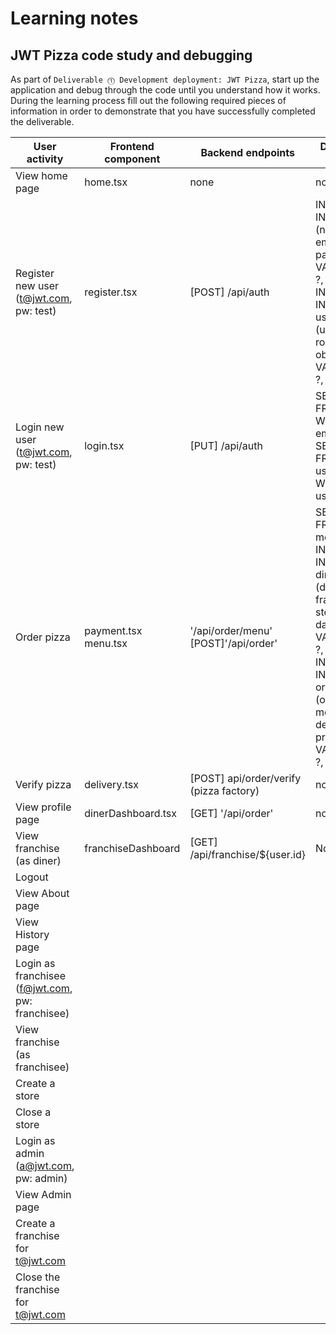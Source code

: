 # Learning notes

## JWT Pizza code study and debugging

As part of `Deliverable ⓵ Development deployment: JWT Pizza`, start up the application and debug through the code until you understand how it works. During the learning process fill out the following required pieces of information in order to demonstrate that you have successfully completed the deliverable.

| User activity                                       | Frontend component | Backend endpoints | Database SQL |
| --------------------------------------------------- | ------------------ | ----------------- | ------------ |
| View home page                                      |  home.tsx          |  none             |  none        |
| Register new user<br/>(t@jwt.com, pw: test)         |  register.tsx      |  [POST] /api/auth |  INSERT INTO user (name, email, password) VALUES (?, ?, ?)  INSERT INTO userRole (userId, role, objectId) VALUES (?, ?, ?) |
| Login new user<br/>(t@jwt.com, pw: test)            |  login.tsx         |  [PUT] /api/auth  |  SELECT * FROM user WHERE email=?  SELECT * FROM userRole WHERE userId=?|
| Order pizza                                         |  payment.tsx  menu.tsx|  '/api/order/menu'   [POST]'/api/order'|  SELECT * FROM menu INSERT INTO dinerOrder (dinerId, franchiseId, storeId, date) VALUES (?, ?, ?, now())   INSERT INTO orderItem (orderId, menuId, description, price) VALUES (?, ?, ?, ?)            |
| Verify pizza                                        |  delivery.tsx      |  [POST] api/order/verify (pizza factory)               |  none        |
| View profile page                                   |  dinerDashboard.tsx|  [GET] '/api/order' |     none         |
| View franchise<br/>(as diner)                       |  franchiseDashboard                  |   [GET] /api/franchise/${user.id}               |    None          |
| Logout                                              |                    |                   |              |
| View About page                                     |                    |                   |              |
| View History page                                   |                    |                   |              |
| Login as franchisee<br/>(f@jwt.com, pw: franchisee) |                    |                   |              |
| View franchise<br/>(as franchisee)                  |                    |                   |              |
| Create a store                                      |                    |                   |              |
| Close a store                                       |                    |                   |              |
| Login as admin<br/>(a@jwt.com, pw: admin)           |                    |                   |              |
| View Admin page                                     |                    |                   |              |
| Create a franchise for t@jwt.com                    |                    |                   |              |
| Close the franchise for t@jwt.com                   |                    |                   |              |
